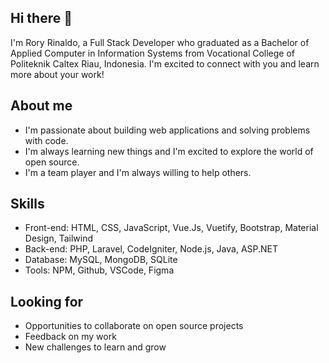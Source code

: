 ## Hi there 👋

I'm Rory Rinaldo, a Full Stack Developer who graduated as a Bachelor of Applied Computer in Information Systems from Vocational College of Politeknik Caltex Riau, Indonesia. I'm excited to connect with you and learn more about your work! 

**About me**
---
* I'm passionate about building web applications and solving problems with code.
* I'm always learning new things and I'm excited to explore the world of open source.
* I'm a team player and I'm always willing to help others.

**Skills**
----
* Front-end: HTML, CSS, JavaScript, Vue.Js, Vuetify, Bootstrap, Material Design, Tailwind
* Back-end: PHP, Laravel, CodeIgniter, Node.js, Java, ASP.NET
* Database: MySQL, MongoDB, SQLite
* Tools: NPM, Github, VSCode, Figma

**Looking for**
---
* Opportunities to collaborate on open source projects
* Feedback on my work
* New challenges to learn and grow


